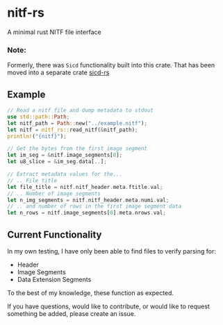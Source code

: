 # nitf-rs

A minimal rust NITF file interface

### Note: 
Formerly, there was `Sicd` functionality built into this crate. That has been moved into a separate crate [sicd-rs](https://crates.io/crates/sicd-rs)
## Example

```rust
// Read a nitf file and dump metadata to stdout
use std::path::Path;
let nitf_path = Path::new("../example.nitf");
let nitf = nitf_rs::read_nitf(&nitf_path);
println!("{nitf}");

// Get the bytes from the first image segment
let im_seg = &nitf.image_segments[0];
let u8_slice = &im_seg.data[..];

// Extract metadata values for the...
// .. File title
let file_title = nitf.nitf_header.meta.ftitle.val;
// .. Number of image segments
let n_img_segments = nitf.nitf_header.meta.numi.val;
// .. and number of rows in the first image segment data
let n_rows = nitf.image_segments[0].meta.nrows.val;
```
## Current Functionality

In my own testing, I have only been able to find files to verify parsing for:
- Header
- Image Segments
- Data Extension Segments

To the best of my knowledge, these function as expected.

If you have questions, would like to contribute, or would like to request
something be added, please create an issue.